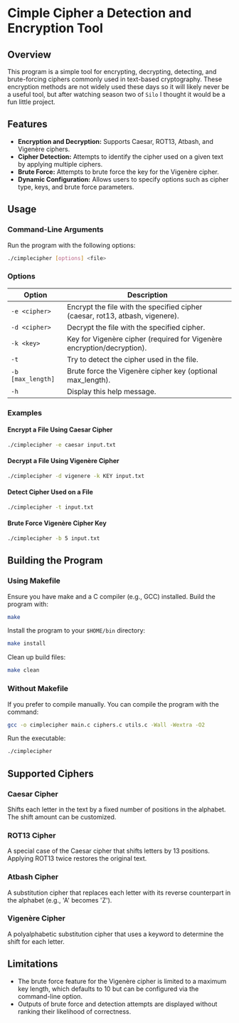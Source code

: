# Cimple Cipher a  Detection and Encryption Tool

## Overview
This program is a simple  tool for encrypting, decrypting, detecting, and brute-forcing ciphers commonly used in text-based cryptography. These encryption methods are not widely used these days so it will likely never be a useful tool, but after watching season two of `Silo` I thought it would be a fun little project.

## Features
- **Encryption and Decryption:** Supports Caesar, ROT13, Atbash, and Vigenère ciphers.
- **Cipher Detection:** Attempts to identify the cipher used on a given text by applying multiple ciphers.
- **Brute Force:** Attempts to brute force the key for the Vigenère cipher.
- **Dynamic Configuration:** Allows users to specify options such as cipher type, keys, and brute force parameters.

## Usage
### Command-Line Arguments
Run the program with the following options:

```bash
./cimplecipher [options] <file>
```

### Options
| Option             | Description                                                                 |
|--------------------|-----------------------------------------------------------------------------|
| `-e <cipher>`      | Encrypt the file with the specified cipher (caesar, rot13, atbash, vigenere). |
| `-d <cipher>`      | Decrypt the file with the specified cipher.                                |
| `-k <key>`         | Key for Vigenère cipher (required for Vigenère encryption/decryption).       |
| `-t`               | Try to detect the cipher used in the file.                                 |
| `-b [max_length]`  | Brute force the Vigenère cipher key (optional max_length).                   |
| `-h`               | Display this help message.                                                 |

### Examples

#### Encrypt a File Using Caesar Cipher
```bash
./cimplecipher -e caesar input.txt
```

#### Decrypt a File Using Vigenère Cipher
```bash
./cimplecipher -d vigenere -k KEY input.txt
```

#### Detect Cipher Used on a File
```bash
./cimplecipher -t input.txt
```

#### Brute Force Vigenère Cipher Key
```bash
./cimplecipher -b 5 input.txt
```

## Building the Program

### Using Makefile
Ensure you have make and a C compiler (e.g., GCC) installed.
Build the program with:
```bash
make
```
Install the program to your `$HOME/bin` directory:
```bash
make install
```
Clean up build files:
```bash
make clean
```

### Without Makefile
If you prefer to compile manually. You can compile the program with the command:
```bash 
gcc -o cimplecipher main.c ciphers.c utils.c -Wall -Wextra -O2
```
Run the executable:
```bash
./cimplecipher
```

## Supported Ciphers

### Caesar Cipher
Shifts each letter in the text by a fixed number of positions in the alphabet. The shift amount can be customized.

### ROT13 Cipher
A special case of the Caesar cipher that shifts letters by 13 positions. Applying ROT13 twice restores the original text.

### Atbash Cipher
A substitution cipher that replaces each letter with its reverse counterpart in the alphabet (e.g., 'A' becomes 'Z').

### Vigenère Cipher
A polyalphabetic substitution cipher that uses a keyword to determine the shift for each letter.

## Limitations
- The brute force feature for the Vigenère cipher is limited to a maximum key length, which defaults to 10 but can be configured via the command-line option.
- Outputs of brute force and detection attempts are displayed without ranking their likelihood of correctness.

